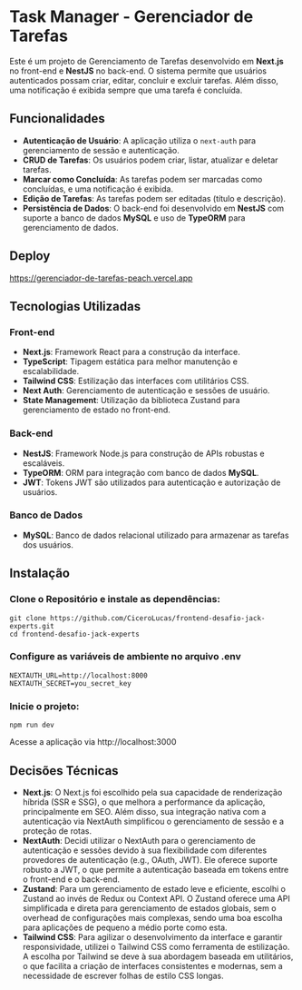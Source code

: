 # Task Manager - Gerenciador de Tarefas

Este é um projeto de Gerenciamento de Tarefas desenvolvido em **Next.js** no front-end e **NestJS** no back-end. O sistema permite que usuários autenticados possam criar, editar, concluir e excluir tarefas. Além disso, uma notificação é exibida sempre que uma tarefa é concluída.

## Funcionalidades

- **Autenticação de Usuário**: A aplicação utiliza o `next-auth` para gerenciamento de sessão e autenticação.
- **CRUD de Tarefas**: Os usuários podem criar, listar, atualizar e deletar tarefas.
- **Marcar como Concluída**: As tarefas podem ser marcadas como concluídas, e uma notificação é exibida.
- **Edição de Tarefas**: As tarefas podem ser editadas (título e descrição).
- **Persistência de Dados**: O back-end foi desenvolvido em **NestJS** com suporte a banco de dados **MySQL** e uso de **TypeORM** para gerenciamento de dados.

## Deploy 
https://gerenciador-de-tarefas-peach.vercel.app

## Tecnologias Utilizadas

### Front-end

- **Next.js**: Framework React para a construção da interface.
- **TypeScript**: Tipagem estática para melhor manutenção e escalabilidade.
- **Tailwind CSS**: Estilização das interfaces com utilitários CSS.
- **Next Auth**: Gerenciamento de autenticação e sessões de usuário.
- **State Management**: Utilização da biblioteca Zustand para gerenciamento de estado no front-end.

### Back-end

- **NestJS**: Framework Node.js para construção de APIs robustas e escaláveis.
- **TypeORM**: ORM para integração com banco de dados **MySQL**.
- **JWT**: Tokens JWT são utilizados para autenticação e autorização de usuários.

### Banco de Dados

- **MySQL**: Banco de dados relacional utilizado para armazenar as tarefas dos usuários.

## Instalação

### Clone o Repositório e instale as dependências:

```
git clone https://github.com/CiceroLucas/frontend-desafio-jack-experts.git
cd frontend-desafio-jack-experts
```

### Configure as variáveis de ambiente no arquivo .env
```
NEXTAUTH_URL=http://localhost:8000
NEXTAUTH_SECRET=you_secret_key
```

### Inicie o projeto:
```
npm run dev
```
Acesse a aplicação via http://localhost:3000

## Decisões Técnicas

* **Next.js**: O Next.js foi escolhido pela sua capacidade de renderização híbrida (SSR e SSG), o que melhora a performance da aplicação, principalmente em SEO. Além disso, sua integração nativa com a autenticação via NextAuth simplificou o gerenciamento de sessão e a proteção de rotas.
* **NextAuth**: Decidi utilizar o NextAuth para o gerenciamento de autenticação e sessões devido à sua flexibilidade com diferentes provedores de autenticação (e.g., OAuth, JWT). Ele oferece suporte robusto a JWT, o que permite a autenticação baseada em tokens entre o front-end e o back-end.
* **Zustand**: Para um gerenciamento de estado leve e eficiente, escolhi o Zustand ao invés de Redux ou Context API. O Zustand oferece uma API simplificada e direta para gerenciamento de estados globais, sem o overhead de configurações mais complexas, sendo uma boa escolha para aplicações de pequeno a médio porte como esta.
* **Tailwind CSS**: Para agilizar o desenvolvimento da interface e garantir responsividade, utilizei o Tailwind CSS como ferramenta de estilização. A escolha por Tailwind se deve à sua abordagem baseada em utilitários, o que facilita a criação de interfaces consistentes e modernas, sem a necessidade de escrever folhas de estilo CSS longas.
